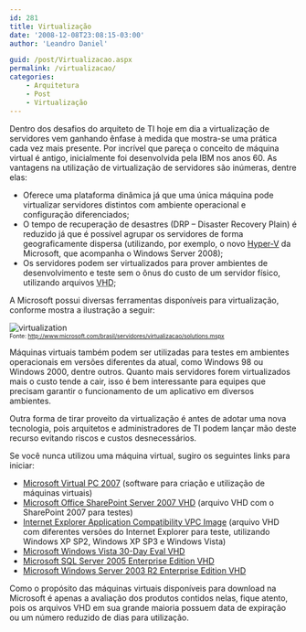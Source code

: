 ```yaml
---
id: 281
title: Virtualização
date: '2008-12-08T23:08:15-03:00'
author: 'Leandro Daniel'

guid: /post/Virtualizacao.aspx
permalink: /virtualizacao/
categories:
    - Arquitetura
    - Post
    - Virtualização
---
```


Dentro dos desafios do arquiteto de TI hoje em dia a virtualização de servidores vem ganhando ênfase à medida que mostra-se uma prática cada vez mais presente. Por incrível que pareça o conceito de máquina virtual é antigo, inicialmente foi desenvolvida pela IBM nos anos 60. As vantagens na utilização de virtualização de servidores são inúmeras, dentre elas:

- Oferece uma plataforma dinâmica já que uma única máquina pode virtualizar servidores distintos com ambiente operacional e configuração diferenciados;
- O tempo de recuperação de desastres (DRP – Disaster Recovery Plain) é reduzido já que é possível agrupar os servidores de forma geograficamente dispersa (utilizando, por exemplo, o novo [Hyper-V](http://www.microsoft.com/brasil/servidores/windowsserver2008/virtualization/default.mspx) da Microsoft, que acompanha o Windows Server 2008);
- Os servidores podem ser virtualizados para prover ambientes de desenvolvimento e teste sem o ônus do custo de um servidor físico, utilizando arquivos <acronym title="Virtual Hard Disk">VHD</acronym>;

A Microsoft possui diversas ferramentas disponíveis para virtualização, conforme mostra a ilustração a seguir:

![virtualization](http://leandrodaniel.com/pics/WindowsLiveWriter/Virtualizao_14C2D/virtualization_3.png)  
<font size="1">Fonte: </font>[<font size="1">http://www.microsoft.com/brasil/servidores/virtualizacao/solutions.mspx</font>](http://www.microsoft.com/brasil/servidores/virtualizacao/solutions.mspx "http://www.microsoft.com/brasil/servidores/virtualizacao/solutions.mspx")

Máquinas virtuais também podem ser utilizadas para testes em ambientes operacionais em versões diferentes da atual, como Windows 98 ou Windows 2000, dentre outros. Quanto mais servidores forem virtualizados mais o custo tende a cair, isso é bem interessante para equipes que precisam garantir o funcionamento de um aplicativo em diversos ambientes.

Outra forma de tirar proveito da virtualização é antes de adotar uma nova tecnologia, pois arquitetos e administradores de TI podem lançar mão deste recurso evitando riscos e custos desnecessários.

Se você nunca utilizou uma máquina virtual, sugiro os seguintes links para iniciar:

- [Microsoft Virtual PC 2007](http://www.microsoft.com/windows/downloads/virtualpc/default.mspx) (software para criação e utilização de máquinas virtuais)
- [Microsoft Office SharePoint Server 2007 VHD](http://www.microsoft.com/downloads/details.aspx?familyid=67f93dcb-ada8-4db5-a47b-df17e14b2c74&displaylang=en) (arquivo VHD com o SharePoint 2007 para testes)
- [Internet Explorer Application Compatibility VPC Image](http://www.microsoft.com/downloads/details.aspx?FamilyID=21eabb90-958f-4b64-b5f1-73d0a413c8ef&displaylang=en) (arquivo VHD com diferentes versões do Internet Explorer para teste, utilizando Windows XP SP2, Windows XP SP3 e Windows Vista)
- [Microsoft Windows Vista 30-Day Eval VHD](http://www.microsoft.com/downloads/details.aspx?familyid=c2c27337-d4d1-4b9b-926d-86493c7da1aa&displaylang=en)
- [Microsoft SQL Server 2005 Enterprise Edition VHD](http://www.microsoft.com/downloads/details.aspx?FamilyID=7b243252-acb7-451b-822b-df639443aeaf&displaylang=en)
- [Microsoft Windows Server 2003 R2 Enterprise Edition VHD](http://www.microsoft.com/downloads/details.aspx?FamilyID=77f24c9d-b4b8-4f73-99e3-c66f80e415b6&displaylang=en)

Como o propósito das máquinas virtuais disponíveis para download na Microsoft é apenas a avaliação dos produtos contidos nelas, fique atento, pois os arquivos VHD em sua grande maioria possuem data de expiração ou um número reduzido de dias para utilização.